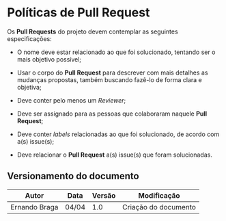 # Políticas de Pull Request

Os <b>Pull Requests</b> do projeto devem contemplar as seguintes especificações:

* O nome deve estar relacionado ao que foi solucionado, tentando ser o mais objetivo possível;

* Usar o corpo do <b>Pull Request</b> para descrever com mais detalhes as mudanças propostas, também buscando fazê-lo de forma clara e objetiva;

* Deve conter pelo menos um <i>Reviewer</i>;

* Deve ser assignado para as pessoas que colaboraram naquele <b>Pull Request</b>;

* Deve conter <i>labels</i> relacionadas ao que foi solucionado, de acordo com a(s) issue(s);

* Deve relacionar o <b>Pull Request</b> a(s) issue(s) que foram solucionadas.

## Versionamento do documento
| Autor | Data | Versão | Modificação |
|---|---|---|---|
| Ernando Braga | 04/04 | 1.0 | Criação do documento |